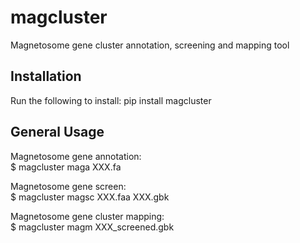 # magcluster
Magnetosome gene cluster annotation, screening and mapping tool
## Installation
Run the following to install:
pip install magcluster
## General Usage
Magnetosome gene annotation:  
  $ magcluster maga XXX.fa  

Magnetosome gene screen:  
  $ magcluster magsc XXX.faa XXX.gbk  
  
Magnetosome gene cluster mapping:  
  $ magcluster magm XXX_screened.gbk  